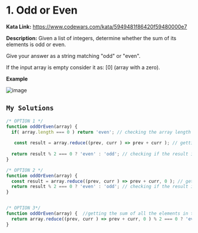 # 1. Odd or Even

**Kata Link:** https://www.codewars.com/kata/5949481f86420f59480000e7

**Description:** Given a list of integers, determine whether the sum of its elements is odd or even.

Give your answer as a string matching "odd" or "even".

If the input array is empty consider it as: [0] (array with a zero).

**Example**

![image](https://user-images.githubusercontent.com/45276763/179884010-94fb9901-c16a-4ad8-9c61-986e723fc8e1.png)

## `My Solutions`
```JavaScript
/* OPTION 1 */
function oddOrEven(array) {
  if( array.length === 0 ) return 'even'; // checking the array length
  
   const result = array.reduce((prev, curr ) => prev + curr ); // getting the sum of all the elements in the array
  
  return result % 2 === 0 ? 'even' : 'odd'; // checking if the result is even or odd
}

/* OPTION 2 */
function oddOrEven(array) {
  const result = array.reduce((prev, curr ) => prev + curr, 0 ); // getting the sum of all the elements in the array
  return result % 2 === 0 ? 'even' : 'odd'; // checking if the result is even or odd
}


/* OPTION 3*/
function oddOrEven(array) {  //getting the sum of all the elements in the array and checking if the result is even or odd
  return array.reduce((prev, curr ) => prev + curr, 0 ) % 2 === 0 ? 'even' : 'odd';
}

```
